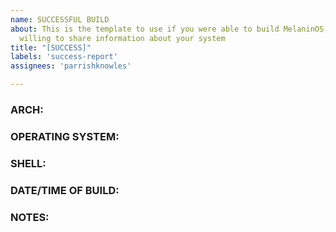 ```yaml
---
name: SUCCESSFUL BUILD
about: This is the template to use if you were able to build MelaninOS, and you are
  willing to share information about your system
title: "[SUCCESS]"
labels: 'success-report'
assignees: 'parrishknowles'

---
```


### ARCH:
### OPERATING SYSTEM:
### SHELL:
### DATE/TIME OF BUILD:
### NOTES:
